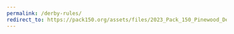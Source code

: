 ```yaml
---
permalink: /derby-rules/
redirect_to: https://pack150.org/assets/files/2023_Pack_150_Pinewood_Derby_Rules.pdf
---
```

